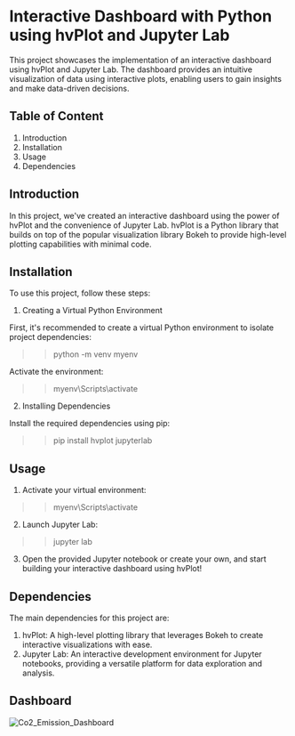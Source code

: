 # Interactive Dashboard with Python using hvPlot and Jupyter Lab

This project showcases the implementation of an interactive dashboard using hvPlot and Jupyter Lab. The dashboard provides an intuitive visualization of data using interactive plots, enabling users to gain insights and make data-driven decisions.


## Table of Content
1. Introduction
2. Installation
3. Usage
4. Dependencies

## Introduction
In this project, we've created an interactive dashboard using the power of hvPlot and the convenience of Jupyter Lab. hvPlot is a Python library that builds on top of the popular visualization library Bokeh to provide high-level plotting capabilities with minimal code.

## Installation

To use this project, follow these steps:

1. Creating a Virtual Python Environment

First, it's recommended to create a virtual Python environment to isolate project dependencies:
>> python -m venv myenv

Activate the environment:
>> myenv\Scripts\activate

2. Installing Dependencies

Install the required dependencies using pip:
>> pip install hvplot jupyterlab

## Usage

1. Activate your virtual environment:
 >> myenv\Scripts\activate

2. Launch Jupyter Lab:
>> jupyter lab

3. Open the provided Jupyter notebook or create your own, and start building your interactive dashboard using hvPlot!

 ## Dependencies

The main dependencies for this project are:

1. hvPlot: A high-level plotting library that leverages Bokeh to create interactive visualizations with ease.
2. Jupyter Lab: An interactive development environment for Jupyter notebooks, providing a versatile platform for data exploration and analysis.

## Dashboard
![Co2_Emission_Dashboard](https://i.ibb.co/tzfPC0k/co2-dashboard.png")



